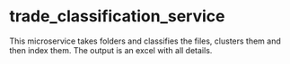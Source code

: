 # trade_classification_service
This microservice takes folders and classifies the files, clusters them and then index them. The output is an excel with all details.
